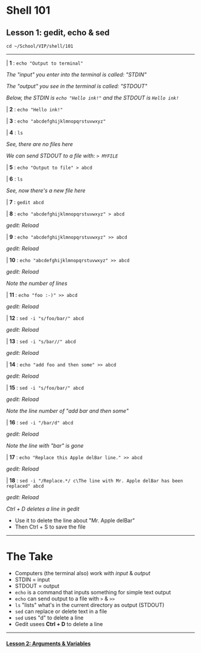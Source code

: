 # Shell 101
## Lesson 1: gedit, echo & sed

`cd ~/School/VIP/shell/101`

___

| **1** : `echo "Output to terminal"`

*The "input" you enter into the terminal is called: "STDIN"*

*The "output" you see in the terminal is called: "STDOUT"*

*Below, the STDIN is `echo "Hello ink!"` and the STDOUT is `Hello ink!`*

| **2** : `echo "Hello ink!"`

| **3** : `echo "abcdefghijklmnopqrstuvwxyz"`

| **4** : `ls`

*See, there are no files here*

*We can send STDOUT to a file with: `> MYFILE`*

| **5** : `echo "Output to file" > abcd`

| **6** : `ls`

*See, now there's a new file here*

| **7** : `gedit abcd`

| **8** : `echo "abcdefghijklmnopqrstuvwxyz" > abcd`

*gedit: Reload*

| **9** : `echo "abcdefghijklmnopqrstuvwxyz" >> abcd`

*gedit: Reload*

| **10** : `echo "abcdefghijklmnopqrstuvwxyz" >> abcd`

*gedit: Reload*

*Note the number of lines*

| **11** : `echo "foo :-)" >> abcd`

*gedit: Reload*

| **12** : `sed -i "s/foo/bar/" abcd`

*gedit: Reload*

| **13** : `sed -i "s/bar//" abcd`

*gedit: Reload*

| **14** : `echo "add foo and then some" >> abcd`

*gedit: Reload*

| **15** : `sed -i "s/foo/bar/" abcd`

*gedit: Reload*

*Note the line number of "add bar and then some"*

| **16** : `sed -i "/bar/d" abcd`

*gedit: Reload*

*Note the line with "bar" is gone*

| **17** : `echo "Replace this Apple delBar line." >> abcd`

*gedit: Reload*

| **18** : `sed -i "/Replace.*/ c\The line with Mr. Apple delBar has been replaced" abcd`

*gedit: Reload*

*Ctrl + D deletes a line in gedit*
- Use it to delete the line about "Mr. Apple delBar"
- Then Ctrl + S to save the file

___

# The Take

- Computers (the terminal also) work with *input* & *output*
- STDIN = input
- STDOUT = output
- `echo` is a command that inputs something for simple text output
- `echo` can send output to a file with `>` & `>>`
- `ls` "lists" what's in the current directory as output (STDOUT)
- `sed` can replace or delete text in a file
- `sed` uses "d" to delete a line
- Gedit usees **Ctrl + D** to delete a line

___

#### [Lesson 2: Arguments & Variables](https://github.com/inkVerb/vip/blob/master/101-shell/Lesson-02.md)
